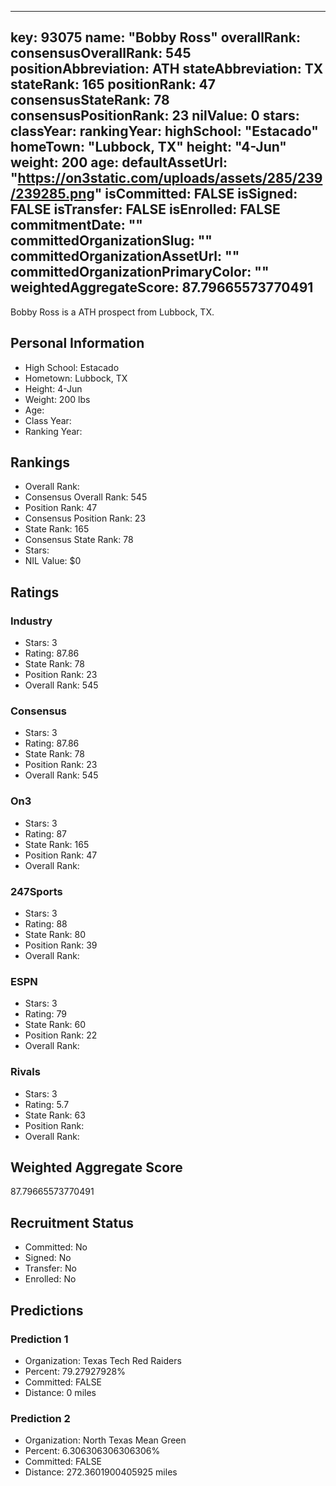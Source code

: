 ---
  key: 93075
  name: "Bobby Ross"
  overallRank: 
  consensusOverallRank: 545
  positionAbbreviation: ATH
  stateAbbreviation: TX
  stateRank: 165
  positionRank: 47
  consensusStateRank: 78
  consensusPositionRank: 23
  nilValue: 0
  stars: 
  classYear: 
  rankingYear: 
  highSchool: "Estacado"
  homeTown: "Lubbock, TX"
  height: "4-Jun"
  weight: 200
  age: 
  defaultAssetUrl: "https://on3static.com/uploads/assets/285/239/239285.png"
  isCommitted: FALSE
  isSigned: FALSE
  isTransfer: FALSE
  isEnrolled: FALSE
  commitmentDate: ""
  committedOrganizationSlug: ""
  committedOrganizationAssetUrl: ""
  committedOrganizationPrimaryColor: ""
  weightedAggregateScore: 87.79665573770491
  ---
  
  Bobby Ross is a ATH prospect from Lubbock, TX.
  
  ## Personal Information
  - High School: Estacado
  - Hometown: Lubbock, TX
  - Height: 4-Jun
  - Weight: 200 lbs
  - Age: 
  - Class Year: 
  - Ranking Year: 
  
  ## Rankings
  - Overall Rank: 
  - Consensus Overall Rank: 545
  - Position Rank: 47
  - Consensus Position Rank: 23
  - State Rank: 165
  - Consensus State Rank: 78
  - Stars: 
  - NIL Value: $0
  
  ## Ratings
  
  ### Industry
  - Stars: 3
  - Rating: 87.86
  - State Rank: 78
  - Position Rank: 23
  - Overall Rank: 545
  
  ### Consensus
  - Stars: 3
  - Rating: 87.86
  - State Rank: 78
  - Position Rank: 23
  - Overall Rank: 545
  
  ### On3
  - Stars: 3
  - Rating: 87
  - State Rank: 165
  - Position Rank: 47
  - Overall Rank: 
  
  ### 247Sports
  - Stars: 3
  - Rating: 88
  - State Rank: 80
  - Position Rank: 39
  - Overall Rank: 
  
  ### ESPN
  - Stars: 3
  - Rating: 79
  - State Rank: 60
  - Position Rank: 22
  - Overall Rank: 
  
  ### Rivals
  - Stars: 3
  - Rating: 5.7
  - State Rank: 63
  - Position Rank: 
  - Overall Rank: 
  
  ## Weighted Aggregate Score
  87.79665573770491
  
  ## Recruitment Status
  - Committed: No
  - Signed: No
  - Transfer: No
  - Enrolled: No
  
  
  
  ## Predictions
  
  ### Prediction 1
  - Organization: Texas Tech Red Raiders
  - Percent: 79.27927928%
  - Committed: FALSE
  - Distance: 0 miles
  
  ### Prediction 2
  - Organization: North Texas Mean Green
  - Percent: 6.306306306306306%
  - Committed: FALSE
  - Distance: 272.3601900405925 miles
  